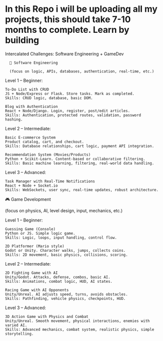# In this Repo i will be uploading all my projects, this should take 7-10 months to complete. Learn by building

Intercalated Challenges: Software Engineering + GameDev

      🧠 Software Engineering

      (focus on logic, APIs, databases, authentication, real-time, etc.)

Level 1 – Beginner:

    To-Do List with CRUD
    JS + Node/Express or Flask. Store tasks. Mark as completed.
    Skills: CRUD logic, database, basic DOM.

    Blog with Authentication
    React + Node/Django. Login, register, post/edit articles.
    Skills: Authentication, protected routes, validation, password hashing.

Level 2 – Intermediate:

    Basic E-commerce System
    Product catalog, cart, and checkout.
    Skills: Database relationships, cart logic, payment API integration.

    Recommendation System (Movies/Products)
    Python + Scikit-Learn. Content-based or collaborative filtering.
    Skills: Basic machine learning, filtering, real-world data handling.

Level 3 – Advanced:

    Task Manager with Real-Time Notifications
    React + Node + Socket.io
    Skills: WebSockets, user sync, real-time updates, robust architecture.

🎮 Game Development

(focus on physics, AI, level design, input, mechanics, etc.)

Level 1 – Beginner:

    Guessing Game (Console)
    Python or JS. Simple logic game.
    Skills: Logic, loops, input handling, control flow.

    2D Platformer (Mario style)
    Godot or Unity. Character walks, jumps, collects coins.
    Skills: 2D movement, basic physics, collisions, scoring.

Level 2 – Intermediate:

    2D Fighting Game with AI
    Unity/Godot. Attacks, defense, combos, basic AI.
    Skills: Animations, combat logic, HUD, AI states.

    Racing Game with AI Opponents
    Unity/Unreal. AI adjusts speed, turns, avoids obstacles.
    Skills: Pathfinding, vehicle physics, checkpoints, HUD.

Level 3 – Advanced:

    3D Action Game with Physics and Combat
    Unity/Unreal. Smooth movement, physical interactions, enemies with varied AI.
    Skills: Advanced mechanics, combat system, realistic physics, simple storytelling.
